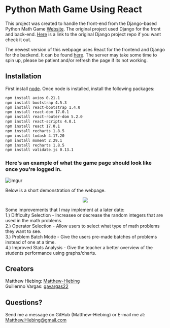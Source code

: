 # Python Math Game Using React

This project was created to handle the front-end from the Django-based Python Math Game [Website](https://math-game-django.herokuapp.com/).  The original project used Django for the front and back-end. [Here](https://github.com/Matthew-Hiebing/Python-Math-Game) is a link to the original Django project repo if you want check it out.

The newest version of this webpage uses React for the frontend and Django for the backend.  It can be found [here](https://math-game-react-frontend.herokuapp.com/).  The server may take some time to spin up, please be patient and/or refresh the page if its not working.

## Installation
First install [node](https://math-game-react-frontend.herokuapp.com/).  Once node is installed, install the following packages:

```bash
npm install axios 0.21.1
npm install bootstrap 4.5.3
npm install react-bootstrap 1.4.0
npm install react-dom 17.0.1
npm install react-router-dom 5.2.0
npm install react-scripts 4.0.1
npm install react 17.0.1
npm install recharts 1.8.5
npm install lodash 4.17.20
npm install moment 2.29.1
npm install recharts 1.8.5
npm install validate.js 0.13.1
```

### Here's an example of what the game page should look like once you're logged in.
![imgur](https://i.imgur.com/NCsI4mL.jpg)

Below is a short demonstration of the webpage.
<p align="center">
  <img src="https://media.giphy.com/media/emrnLZghQZUuxybzUD/giphy.gif" />
</p>

Some improvements that I may implement at a later date:\
1.) Difficulty Selection - Increasee or decrease the random integers that are used in the math problems.\
2.) Operator Selection - Allow users to select what type of math problems they want to see.\
3.) Problem Batch Mode - Give the users pre-made batches of problems instead of one at a time.\
4.) Improved Stats Analysis - Give the teacher a better overview of the students performance using graphs/charts.

## Creators
Matthew Hiebing: [Matthew-Hiebing](https://github.com/Matthew-Hiebing)\
Guillermo Vargas: [gavargas22](https://github.com/gavargas22)

## Questions?
Send me a message on GitHub (Matthew-Hiebing) or E-mail me at: Matthew.Hiebing@gmail.com
